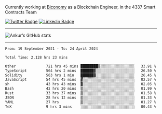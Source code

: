 Currently working at [Biconomy](https://biconomy.io/) as a Blockchain Engineer, in the 4337 Smart Contracts Team

 [![Twitter Badge](https://img.shields.io/badge/-@ankurdubey521-1ca0f1?style=flat-square&labelColor=1ca0f1&logo=twitter&logoColor=white&link=https://twitter.com/ankurdubey521)](https://twitter.com/ankurdubey521) [![Linkedin Badge](https://img.shields.io/badge/-ankurdubey521-blue?style=flat-square&logo=Linkedin&logoColor=white&link=https://www.linkedin.com/in/ankurdubey521/)](https://www.linkedin.com/in/ankurdubey521/)

<hr/>

![Ankur's GitHub stats](https://github-readme-stats.vercel.app/api?username=ankurdubey521&count_private=true&theme=radical)

<hr/>

<!--START_SECTION:waka-->

```txt
From: 19 September 2021 - To: 24 April 2024

Total Time: 2,128 hrs 23 mins

Other              721 hrs 45 mins ████████▒░░░░░░░░░░░░░░░░   33.91 %
TypeScript         564 hrs 2 mins  ██████▓░░░░░░░░░░░░░░░░░░   26.50 %
Solidity           563 hrs 1 min   ██████▓░░░░░░░░░░░░░░░░░░   26.45 %
JavaScript         54 hrs 45 mins  ▓░░░░░░░░░░░░░░░░░░░░░░░░   02.57 %
sh                 43 hrs 43 mins  ▓░░░░░░░░░░░░░░░░░░░░░░░░   02.05 %
Bash               42 hrs 20 mins  ▒░░░░░░░░░░░░░░░░░░░░░░░░   01.99 %
Rust               33 hrs 37 mins  ▒░░░░░░░░░░░░░░░░░░░░░░░░   01.58 %
JSON               28 hrs 12 mins  ▒░░░░░░░░░░░░░░░░░░░░░░░░   01.33 %
YAML               27 hrs          ▒░░░░░░░░░░░░░░░░░░░░░░░░   01.27 %
TeX                9 hrs 3 mins    ░░░░░░░░░░░░░░░░░░░░░░░░░   00.43 %
```

<!--END_SECTION:waka-->
